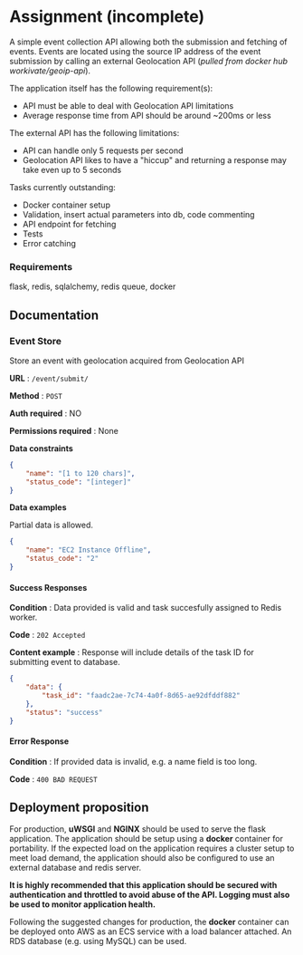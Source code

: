 # Assignment **(incomplete)**

A simple event collection API allowing both the submission and fetching of events. Events are located using the source IP address of the event submission by calling an external Geolocation API (*pulled from docker hub workivate/geoip-api*).

The application itself has the following requirement(s):

- API must be able to deal with Geolocation API limitations 
- Average response time from API should be around ~200ms or less

 The external API has the following limitations:

- API can handle only 5 requests per second
- Geolocation API likes to have a "hiccup" and returning a response may take even up to 5 seconds

Tasks currently outstanding:

- Docker container setup
- Validation, insert actual parameters into db, code commenting
- API endpoint for fetching
- Tests
- Error catching

### Requirements

flask, redis, sqlalchemy, redis queue, docker

## Documentation

### Event Store

Store an event with geolocation acquired from Geolocation API

**URL** : `/event/submit/`

**Method** : `POST`

**Auth required** : NO

**Permissions required** : None

**Data constraints**

```json
{
    "name": "[1 to 120 chars]",
    "status_code": "[integer]"
}
```

**Data examples**

Partial data is allowed.

```json
{
    "name": "EC2 Instance Offline",
    "status_code": "2"
}
```

#### Success Responses

**Condition** : Data provided is valid and task succesfully assigned to Redis worker.

**Code** : `202 Accepted`

**Content example** : Response will include details of the task ID for submitting event to database. 

```json
{
    "data": {
        "task_id": "faadc2ae-7c74-4a0f-8d65-ae92dfddf882"
    },
    "status": "success"
}
```

#### Error Response

**Condition** : If provided data is invalid, e.g. a name field is too long.

**Code** : `400 BAD REQUEST`


## Deployment proposition

For production, **uWSGI** and **NGINX** should be used to serve the flask application. The application should be setup using a **docker** container for portability. If the expected load on the application requires a cluster setup to meet load demand, the application should also be configured to use an external database and redis server. 

**It is highly recommended that this application should be secured with authentication and throttled to avoid abuse of the API. Logging must also be used to monitor application health.**

Following the suggested changes for production, the **docker** container can be deployed onto AWS as an ECS service with a load balancer attached. An RDS database (e.g. using MySQL) can be used.

